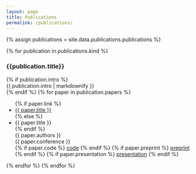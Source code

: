 ```yaml
---
layout: page
title: Publications
permalink: /publications/
---
```


{% assign publications = site.data.publications.publications %}
<section>
    {% for publication in publications.kind %}
    <h3>{{publication.title}}</h3>
    {% if publication.intro %}
    <div>
        {{ publication.intro | markdownify }}
    </div>
    {% endif %}
    {% for paper in publication.papers %}
    <ul>
        {% if paper.link %}
        <li><a href="{{ paper.link }}">{{ paper.title }}</a></li>
        {% else %}
        <li>{{ paper.title }}</li>
        {% endif %}
        <div>{{ paper.authors }}</div>
        <div>{{ paper.conference }}</div>
        {% if paper.code %}
        <a href="{{ paper.code }}">code</a>
        {% endif %}
        {% if paper.preprint %}
        <a href="{{ paper.preprint }}">preprint</a>
        {% endif %}
        {% if paper.presentation %}
        <a href="{{ paper.presentation }}">presentation</a>
        {% endif %}
    </ul>
    {% endfor %}
    {% endfor %}
</section>